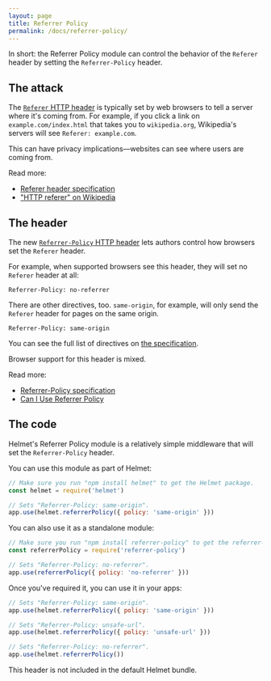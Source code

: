 ```yaml
---
layout: page
title: Referrer Policy
permalink: /docs/referrer-policy/
---
```

In short: the Referrer Policy module can control the behavior of the `Referer` header by setting the `Referrer-Policy` header.

The attack
----------

The [`Referer` HTTP header](https://en.wikipedia.org/wiki/HTTP_referer) is typically set by web browsers to tell a server where it's coming from. For example, if you click a link on `example.com/index.html` that takes you to `wikipedia.org`, Wikipedia's servers will see `Referer: example.com`.

This can have privacy implications—websites can see where users are coming from.

Read more:

- [Referer header specification](https://tools.ietf.org/html/rfc7231#section-5.5.2)
- ["HTTP referer" on Wikipedia](https://en.wikipedia.org/wiki/HTTP_referer)

The header
----------

The new [`Referrer-Policy` HTTP header](https://www.w3.org/TR/referrer-policy/#referrer-policy-header) lets authors control how browsers set the `Referer` header.

For example, when supported browsers see this header, they will set no `Referer` header at all:

```
Referrer-Policy: no-referrer
```

There are other directives, too. `same-origin`, for example, will only send the `Referer` header for pages on the same origin.

```
Referrer-Policy: same-origin
```

You can see the full list of directives on [the specification](https://www.w3.org/TR/referrer-policy/#referrer-policies).

Browser support for this header is mixed.

Read more:

- [Referrer-Policy specification](https://www.w3.org/TR/referrer-policy/#referrer-policy-header)
- [Can I Use Referrer Policy](http://caniuse.com/#feat=referrer-policy)

The code
--------

Helmet's Referrer Policy module is a relatively simple middleware that will set the `Referrer-Policy` header.

You can use this module as part of Helmet:

```javascript
// Make sure you run "npm install helmet" to get the Helmet package.
const helmet = require('helmet')

// Sets "Referrer-Policy: same-origin".
app.use(helmet.referrerPolicy({ policy: 'same-origin' }))
```

You can also use it as a standalone module:

```javascript
// Make sure you run "npm install referrer-policy" to get the referrer-policy package.
const referrerPolicy = require('referrer-policy')

// Sets "Referrer-Policy: no-referrer".
app.use(referrerPolicy({ policy: 'no-referrer' }))
```

Once you've required it, you can use it in your apps:

```javascript
// Sets "Referrer-Policy: same-origin".
app.use(helmet.referrerPolicy({ policy: 'same-origin' }))

// Sets "Referrer-Policy: unsafe-url".
app.use(helmet.referrerPolicy({ policy: 'unsafe-url' }))

// Sets "Referrer-Policy: no-referrer".
app.use(helmet.referrerPolicy())
```

This header is not included in the default Helmet bundle.
